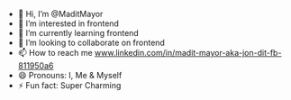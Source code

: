 - 👋 Hi, I’m @MaditMayor
- 👀 I’m interested in frontend
- 🌱 I’m currently learning frontend
- 💞️ I’m looking to collaborate on frontend
- 📫 How to reach me www.linkedin.com/in/madit-mayor-aka-jon-dit-fb-811950a6
- 😄 Pronouns: I, Me & Myself 
- ⚡ Fun fact: Super Charming

<!---
MaditMayor/MaditMayor is a ✨ special ✨ repository because its `README.md` (this file) appears on your GitHub profile.
You can click the Preview link to take a look at your changes.
--->
